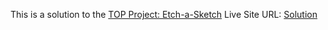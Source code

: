 This is a solution to the [TOP Project: Etch-a-Sketch](https://www.theodinproject.com/lessons/foundations-etch-a-sketch)
Live Site URL: [Solution](http://toxa-dev.github.io/theodinproject.com-04-etch-a-sketch/settings/pages)